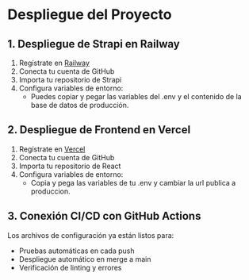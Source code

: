 # Despliegue del Proyecto

## 1. Despliegue de Strapi en Railway

1. Regístrate en [Railway](https://railway.app)
2. Conecta tu cuenta de GitHub
3. Importa tu repositorio de Strapi
4. Configura variables de entorno:
   - Puedes copiar y pegar las variables del .env y el contenido
     de la base de datos de producción.

## 2. Despliegue de Frontend en Vercel

1. Regístrate en [Vercel](https://vercel.com)
2. Conecta tu cuenta de GitHub
3. Importa tu repositorio de React
4. Configura variables de entorno:
   - Copia y pega las variables de tu .env y cambiar la url publica a produccion.

## 3. Conexión CI/CD con GitHub Actions

Los archivos de configuración ya están listos para:
- Pruebas automáticas en cada push
- Despliegue automático en merge a main
- Verificación de linting y errores
